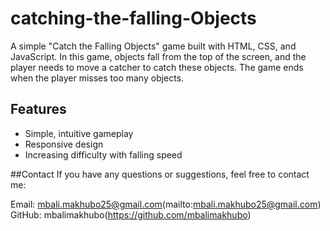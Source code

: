 # catching-the-falling-Objects

A simple "Catch the Falling Objects" game built with HTML, CSS, and JavaScript. In this game, objects fall from the top of the screen, and the player needs to move a catcher to catch these objects. The game ends when the player misses too many objects.

## Features

- Simple, intuitive gameplay
- Responsive design
- Increasing difficulty with falling speed

##Contact
If you have any questions or suggestions, feel free to contact me:

Email: mbali.makhubo25@gmail.com(mailto:mbali.makhubo25@gmail.com)
GitHub: mbalimakhubo(https://github.com/mbalimakhubo)
